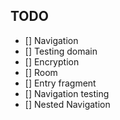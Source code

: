 ## TODO

- [] Navigation
- [] Testing domain
- [] Encryption
- [] Room
- [] Entry fragment
- [] Navigation testing
- [] Nested Navigation